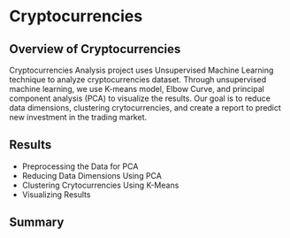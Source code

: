 # Cryptocurrencies
## Overview of Cryptocurrencies
Cryptocurrencies Analysis project uses Unsupervised Machine Learning technique to analyze cryptocurrencies dataset. Through unsupervised machine learning, we use K-means model, Elbow Curve, and principal component analysis (PCA) to visualize the results. Our goal is to reduce data dimensions, clustering crytocurrencies, and create a report to predict new investment in the trading market.

## Results
- Preprocessing the Data for PCA
- Reducing Data Dimensions Using PCA
- Clustering Crytocurrencies Using K-Means
- Visualizing Results


## Summary



